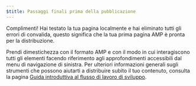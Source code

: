 ```yaml
---
$title: Passaggi finali prima della pubblicazione
---
```


Complimenti! Hai testato la tua pagina localmente e hai eliminato tutti gli errori di convalida, questo significa che la tua prima pagina AMP è pronta per la distribuzione.

Prendi dimestichezza con il formato AMP e con il modo in cui interagiscono tutti gli elementi facendo riferimento agli approfondimenti accessibili dal menu di navigazione di sinistra. Per ulteriori informazioni generali sugli strumenti che possono aiutarti a distribuire subito il tuo contenuto, consulta la pagina [Guida introduttiva al flusso di lavoro di sviluppo](https://developers.google.com/web/tools/setup/).
